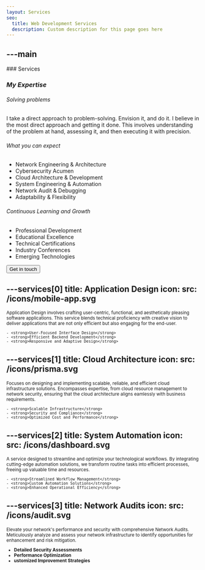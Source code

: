 ```yaml
---
layout: Services
seo:
  title: Web Development Services
  description: Custom description for this page goes here
---
```




---main
---

<PageTitle>
  ### Services

  ### _My Expertise_
</PageTitle>

###### Solving problems

I take a direct approach to problem-solving. Envision it, and do it. I believe in the most direct approach and getting it done. This involves understanding of the problem at hand, assessing it, and then executing it with precision.

###### What you can expect

- Network Engineering & Architecture
- Cybersecurity Acumen
- Cloud Architecture & Development
- System Engineering & Automation
- Network Audit & Debugging
- Adaptability & Flexibility

###### Continuous Learning and Growth

- Professional Development
- Educational Excellence
- Technical Certifications
- Industry Conferences
- Emerging Technologies

<Sep size="12" />

<Button href="/contact" variant="white" size="sm">
  Get in touch
</Button>



---services[0]
title: Application Design
icon:
  src: /icons/mobile-app.svg
---

<small>
  Application Design involves crafting user-centric, functional, and aesthetically pleasing software applications. This service blends technical proficiency with creative vision to deliver applications that are not only efficient but also engaging for the end-user.

    - <strong>User-Focused Interface Design</strong>
    - <strong>Efficient Backend Development</strong>
    - <strong>Responsive and Adaptive Design</strong>

</small>



---services[1]
title: Cloud Architecture
icon:
  src: /icons/prisma.svg
---

<small>
   Focuses on designing and implementing scalable, reliable, and efficient cloud infrastructure solutions. Encompasses expertise, from cloud resource management to network security, ensuring that the cloud architecture aligns eamlessly with business requirements.

    - <strong>Scalable Infrastructure</strong>
    - <strong>Security and Compliance</strong>
    - <strong>Optimized Cost and Performance</strong>

</small>



---services[2]
title: System Automation
icon:
  src: /icons/dashboard.svg
---

<small>
   A service designed to streamline and optimize your technological workflows. By integrating cutting-edge automation solutions, we transform routine tasks into efficient processes, freeing up valuable time and resources.

    - <strong>Streamlined Workflow Management</strong>
    - <strong>Custom Automation Solutions</strong>
    - <strong>Enhanced Operational Efficiency</strong>
</small>



---services[3]
title: Network Audits
icon:
  src: /icons/audit.svg
---

<small>
  Elevate your network's performance and security with comprehensive Network Audits. Meticulously analyze and assess your network infrastructure to identify opportunities for enhancement and risk mitigation.

  - <strong>Detailed Security Assessments</strong>
  - <strong>Performance Optimization</strong>
  - <strong>ustomized Improvement Strategies</strong>
</small>
